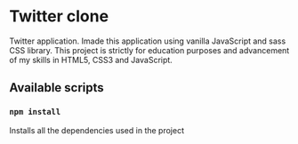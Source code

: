 # Twitter clone

Twitter application. Imade this application using vanilla JavaScript and sass CSS library. This project is strictly for education purposes and advancement of my skills in HTML5, CSS3 and JavaScript.

## Available scripts

### `npm install`

Installs all the dependencies used in the project
